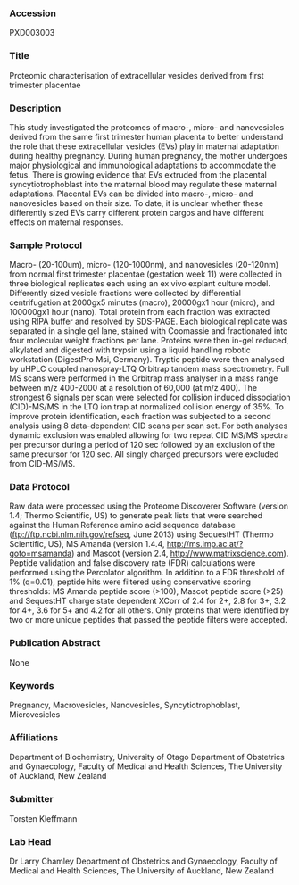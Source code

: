 ### Accession
PXD003003

### Title
Proteomic characterisation of extracellular vesicles derived from first trimester placentae

### Description
This study investigated the proteomes of macro-, micro- and nanovesicles derived from the same first trimester human placenta to better understand the role that these extracellular vesicles (EVs) play in maternal adaptation during healthy pregnancy.  During human pregnancy, the mother undergoes major physiological and immunological adaptations to accommodate the fetus. There is growing evidence that EVs extruded from the placental syncytiotrophoblast into the maternal blood may regulate these maternal adaptations. Placental EVs can be divided into macro-, micro- and nanovesicles based on their size. To date, it is unclear whether these differently sized EVs carry different protein cargos and have different effects on maternal responses.

### Sample Protocol
Macro- (20-100um), micro- (120-1000nm), and nanovesicles (20-120nm) from normal first trimester placentae (gestation week 11) were collected in three biological replicates each using an ex vivo explant culture model. Differently sized vesicle fractions were collected by differential centrifugation at 2000gx5 minutes (macro), 20000gx1 hour (micro), and 100000gx1 hour (nano).  Total protein from each fraction was extracted using RIPA buffer and resolved by SDS-PAGE. Each biological replicate was separated in a single gel lane, stained with Coomassie and fractionated into four molecular weight fractions per lane. Proteins were then in-gel reduced, alkylated and digested with trypsin using a liquid handling robotic workstation (DigestPro Msi, Germany).  Tryptic peptide were then analysed by uHPLC coupled nanospray-LTQ Orbitrap tandem mass spectrometry. Full MS scans were performed in the Orbitrap mass analyser in a mass range between m/z 400-2000 at a resolution of 60,000 (at m/z 400). The strongest 6 signals per scan were selected for collision induced dissociation (CID)-MS/MS in the LTQ ion trap at normalized collision energy of 35%. To improve protein identification, each fraction was subjected to a second analysis using 8 data-dependent CID scans per scan set. For both analyses dynamic exclusion was enabled allowing for two repeat CID MS/MS spectra per precursor during a period of 120 sec followed by an exclusion of the same precursor for 120 sec. All singly charged precursors were excluded from CID-MS/MS.

### Data Protocol
Raw data were processed using the Proteome Discoverer Software (version 1.4; Thermo Scientific, US) to generate peak lists that were searched against the Human Reference amino acid sequence database (ftp://ftp.ncbi.nlm.nih.gov/refseq, June 2013) using SequestHT (Thermo Scientific, US), MS Amanda (version 1.4.4, http://ms.imp.ac.at/?goto=msamanda) and Mascot (version 2.4, http://www.matrixscience.com). Peptide validation and false discovery rate (FDR) calculations were performed using the Percolator algorithm. In addition to a FDR threshold of 1% (q=0.01), peptide hits were filtered using conservative scoring thresholds: MS Amanda peptide score (>100), Mascot peptide score (>25) and SequestHT charge state dependent XCorr of 2.4 for 2+, 2.8 for 3+, 3.2 for 4+, 3.6 for 5+ and 4.2 for all others. Only proteins that were identified by two or more unique peptides that passed the peptide filters were accepted.

### Publication Abstract
None

### Keywords
Pregnancy, Macrovesicles, Nanovesicles, Syncytiotrophoblast, Microvesicles

### Affiliations
Department of Biochemistry, University of Otago
Department of Obstetrics and Gynaecology, Faculty of Medical and Health Sciences, The University of Auckland, New Zealand

### Submitter
Torsten Kleffmann

### Lab Head
Dr Larry Chamley
Department of Obstetrics and Gynaecology, Faculty of Medical and Health Sciences, The University of Auckland, New Zealand


